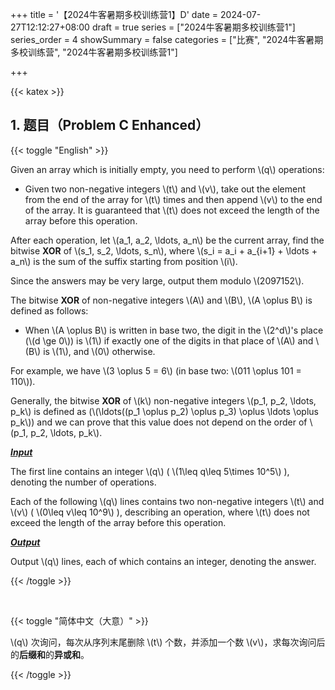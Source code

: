 +++
title = '【2024牛客暑期多校训练营1】D'
date = 2024-07-27T12:12:27+08:00
draft = true
series = ["2024牛客暑期多校训练营1"]
series_order = 4
showSummary = false
categories = ["比赛", "2024牛客暑期多校训练营", "2024牛客暑期多校训练营1"]

+++

{{< katex >}}

## 1. 题目（Problem C Enhanced）

{{< toggle "English" >}}

Given an array which is initially empty, you need to perform \\(q\\) operations:

- Given two non-negative integers \\(t\\) and \\(v\\), take out the element from the end of the array for \\(t\\) times and then append \\(v\\) to the end of the array. It is guaranteed that \\(t\\) does not exceed the length of the array before this operation. 

After each operation, let \\(a_1, a_2, \ldots, a_n\\) be the current array, find the bitwise **XOR** of \\(s_1, s_2, \ldots, s_n\\), where \\(s_i = a_i + a_{i+1} + \ldots + a_n\\) is the sum of the suffix starting from position \\(i\\).

Since the answers may be very large, output them modulo \\(2097152\\).

The bitwise **XOR** of non-negative integers \\(A\\) and \\(B\\), \\(A \oplus B\\) is defined as follows:

- When \\(A \oplus B\\) is written in base two, the digit in the \\(2^d\\)'s place (\\(d \ge 0\\)) is \\(1\\) if exactly one of the digits in that place of \\(A\\) and \\(B\\) is \\(1\\), and \\(0\\) otherwise. 

For example, we have \\(3 \oplus 5 = 6\\) (in base two: \\(011 \oplus 101 = 110\\)).

Generally, the bitwise **XOR** of \\(k\\) non-negative integers \\(p_1, p_2, \ldots, p_k\\) is defined as
(\\(\ldots((p_1 \oplus p_2) \oplus p_3) \oplus \ldots \oplus p_k\\))
and we can prove that this value does not depend on the order of \\(p_1, p_2, \ldots, p_k\\)​.

***<u>Input</u>***

The first line contains an integer \\(q\\) ( \\(1\leq q\leq 5\times 10^5\\) ), denoting the number of operations.

Each of the following \\(q\\) lines contains two non-negative integers \\(t\\) and \\(v\\) ( \\(0\leq v\leq 10^9\\) ), describing an operation, where \\(t\\) does not exceed the length of the array before this operation.

***<u>Output</u>***

Output \\(q\\) lines, each of which contains an integer, denoting the answer.

{{< /toggle >}} 

<br>

{{< toggle "简体中文（大意）" >}}

\\(q\\) 次询问，每次从序列末尾删除 \\(t\\) 个数，并添加一个数 \\(v\\)，求每次询问后的**后缀和**的**异或和**。

{{< /toggle >}} 
